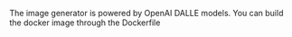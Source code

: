 The image generator is powered by OpenAI DALLE models. 
You can build the docker image through the Dockerfile

